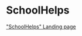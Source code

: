 # SchoolHelps
["SchoolHelps" Landing page](https://kirill13371488.github.io/blob/master/site/index.html.html 'SchoolHelps')
